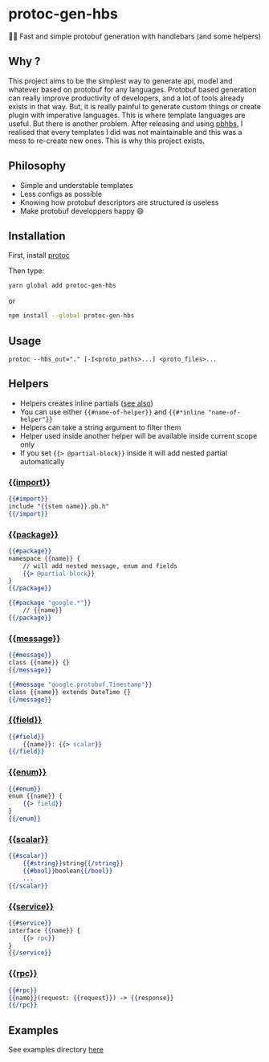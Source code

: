 # protoc-gen-hbs

🏃‍♀️ Fast and simple protobuf generation with handlebars (and some helpers)

## Why ?

This project aims to be the simplest way to generate api, model and whatever based on protobuf for any languages.
Protobuf based generation can really improve productivity of developers, and a lot of tools already exists in that way.
But, it is really painful to generate custom things or create plugin with imperative languages.
This is where template languages are useful.
But there is another problem.
After releasing and using [pbhbs](https://github.com/gponsinet/pbhbs), I realised that every templates I did was not maintainable and this was a mess to re-create new ones.
This is why this project exists.

## Philosophy

* Simple and understable templates
* Less configs as possible
* Knowing how protobuf descriptors are structured is useless
* Make protobuf developpers happy :smile:

## Installation

First, install [protoc](http://google.github.io/proto-lens/installing-protoc.html)

Then type:

```bash
yarn global add protoc-gen-hbs
```

or

```bash
npm install --global protoc-gen-hbs
```

## Usage

```
protoc --hbs_out="." [-I<proto_paths>...] <proto_files>...
```

## Helpers

* Helpers creates inline partials ([see also](https://handlebarsjs.com/guide/partials.html))
* You can use either `{{#name-of-helper}}` and `{{#*inline "name-of-helper"}}`
* Helpers can take a string argument to filter them
* Helper used inside another helper will be available inside current scope only
* If you set `{{> @partial-block}}` inside it will add nested partial automatically

### [{{import}}](src/import.js)

```handlebars
{{#import}}
include "{{stem name}}.pb.h"
{{/import}}
```

### [{{package}}](src/package.js)

```handlebars
{{#package}}
namespace {{name}} {
	// will add nested message, enum and fields
	{{> @partial-block}}
}
{{/package}}

{{#package "google.*"}}
	// {{name}}
{{/package}}
```

### [{{message}}](src/message.js)

```handlebars
{{#message}}
class {{name}} {}
{{/message}}

{{#message "google.protobuf.Timestamp"}}
class {{name}} extends DateTime {}
{{/message}}
```

### [{{field}}](src/field.js)

```handlebars
{{#field}}
	{{name}}: {{> scalar}}
{{/field}}
```

### [{{enum}}](src/enum.js)

```handlebars
{{#enum}}
enum {{name}} {
	{{> field}}
}
{{/enum}}
```

### [{{scalar}}](src/scalar.js)

```handlebars
{{#scalar}}
	{{#string}}string{{/string}}
	{{#bool}}boolean{{/bool}}
	...
{{/scalar}}
```

### [{{service}}](src/service.js)

```handlebars
{{#service}}
interface {{name}} {
	{{> rpc}}
}
{{/service}}
```

### [{{rpc}}](src/rpc.js)

```handlebars
{{#rpc}}
{{name}}(request: {{request}}) -> {{response}}
{{/rpc}}
```

## Examples

See examples directory [here](examples)
